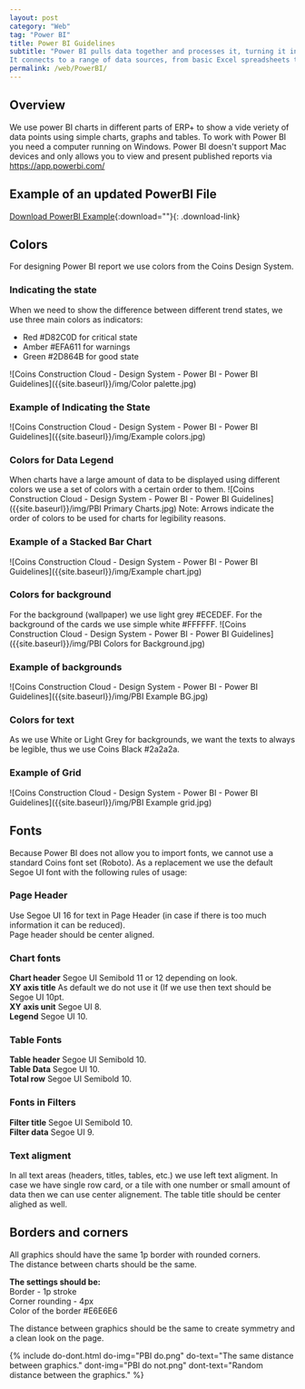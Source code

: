 ```yaml
---
layout: post
category: "Web"
tag: "Power BI"
title: Power BI Guidelines
subtitle: "Power BI pulls data together and processes it, turning it into insights, often using visually compelling charts and graphs. 
It connects to a range of data sources, from basic Excel spreadsheets to databases, and both cloud-based and on-premise apps."
permalink: /web/PowerBI/
---
```


## Overview

We use power BI charts in different parts of ERP+ to show a vide veriety of data points using simple charts, graphs and tables. To work with Power BI you need a computer running on Windows. Power BI doesn't support Mac devices and only allows you to view and present published reports via https://app.powerbi.com/

## Example of an updated PowerBI File
[<i class="icn icn-Download"></i>Download PowerBI Example](../../assets/files/Example_01-02-2024.pbix){:download=""}{: .download-link}

## Colors
For designing Power BI report we use colors from the Coins Design System.

### Indicating the state
When we need to show the difference between different trend states, we use three main colors as indicators: <br>
- Red #D82C0D for critical state
- Amber #EFA611 for warnings
- Green #2D864B for good state

![Coins Construction Cloud - Design System - Power BI - Power BI Guidelines]({{site.baseurl}}/img/Color palette.jpg)

### Example of Indicating the State

![Coins Construction Cloud - Design System - Power BI - Power BI Guidelines]({{site.baseurl}}/img/Example colors.jpg)

### Colors for Data Legend
When charts have a large amount of data to be displayed using different colors we use a set of colors with a certain order to them.
![Coins Construction Cloud - Design System - Power BI - Power BI Guidelines]({{site.baseurl}}/img/PBI Primary Charts.jpg)
Note: Arrows indicate the order of colors to be used for charts for legibility reasons.


### Example of a Stacked Bar Chart
![Coins Construction Cloud - Design System - Power BI - Power BI Guidelines]({{site.baseurl}}/img/Example chart.jpg)


### Colors for background
For the background (wallpaper) we use light grey #ECEDEF.
For the background of the cards we use simple white #FFFFFF.
![Coins Construction Cloud - Design System - Power BI - Power BI Guidelines]({{site.baseurl}}/img/PBI Colors for Background.jpg)

### Example of backgrounds
![Coins Construction Cloud - Design System - Power BI - Power BI Guidelines]({{site.baseurl}}/img/PBI Example BG.jpg)

### Colors for text
As we use White or Light Grey for backgrounds, we want the texts to always be legible, thus we use Coins Black #2a2a2a.

### Example of Grid
![Coins Construction Cloud - Design System - Power BI - Power BI Guidelines]({{site.baseurl}}/img/PBI Example grid.jpg)

## Fonts
Because Power BI does not allow you to import fonts, we cannot use a standard Coins font set (Roboto). As a replacement we use the default Segoe UI font with the following rules of usage:
### Page Header 
Use Segoe UI 16 for text in Page Header (in case if there is too much information it can be reduced).<br>
Page header should be center aligned.<br>

### Chart fonts
**Chart header** Segoe UI Semibold 11 or 12 depending on look.<br>
**XY axis title** As default we do not use it (If we use then text should be Segoe UI 10pt.<br>
**XY axis unit** Segoe UI 8.<br>
**Legend** Segoe UI 10.<br>

### Table Fonts
**Table header** Segoe UI Semibold 10. <br>
**Table Data** Segoe UI 10. <br>
**Total row** Segoe UI Semibold 10. <br>

### Fonts in Filters
**Filter title** Segoe UI Semibold 10. <br>
**Filter data** Segoe UI 9. <br>

### Text aligment
In all text areas (headers, titles, tables, etc.) we use left text aligment. In case we have single row card, or a tile with one number or small amount of data then we can use center alignement. The table title should be center alighed as well.

## Borders and corners
All graphics should have the same 1p border with rounded corners. <br>
The distance between charts should be the same. <br>

**The settings should be:** <br>
Border - 1p stroke <br>
Corner rounding - 4px <br>
Color of the border #E6E6E6 <br>

The distance between graphics should be the same to create symmetry and a clean look on the page.<br>

{% include do-dont.html 
  do-img="PBI do.png"
  do-text="The same distance between graphics."
  dont-img="PBI do not.png"
  dont-text="Random distance between the graphics."
%}




